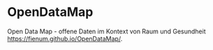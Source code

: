 # OpenDataMap
Open Data Map - offene Daten im Kontext von Raum und Gesundheit
https://fienum.github.io/OpenDataMap/.
